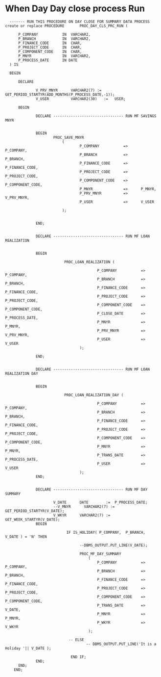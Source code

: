 # When Day Day close process Run

      ------- RUN THIS PROCEDURE ON DAY CLOSE FOR SUMMARY DATA PROCESS
    create or replace PROCEDURE       PROC_DAY_CLS_PRC_RUN ( 
                      
          P_COMPANY           IN  VARCHAR2,
          P_BRANCH            IN  VARCHAR2,
          P_FINANCE_CODE      IN  CHAR,
          P_PROJECT_CODE      IN  CHAR,
          P_COMPONENT_CODE    IN  CHAR,
          P_MNYR              IN  VARCHAR2,
          P_PROCESS_DATE      IN DATE
      ) IS

      BEGIN
      
          DECLARE
      
                  V_PRV_MNYR      VARCHAR2(7) := GET_PERIOD_STARTYR(ADD_MONTHS(P_PROCESS_DATE,-1));
                  V_USER          VARCHAR2(30)   :=   USER;
      
          BEGIN
      
                  DECLARE -------------------------------- RUN MF SAVINGS MNYR 
      
      
                  BEGIN
                          PROC_SAVE_MNYR 
                              ( 
                                      P_COMPANY           =>      P_COMPANY,
                                      P_BRANCH            =>      P_BRANCH,
                                      P_FINANCE_CODE      =>      P_FINANCE_CODE,
                                      P_PROJECT_CODE      =>      P_PROJECT_CODE,
                                      P_COMPONENT_CODE    =>      P_COMPONENT_CODE,
                                      P_MNYR              =>      P_MNYR,
                                      P_PRV_MNYR          =>      V_PRV_MNYR,
                                      P_USER              =>      V_USER
      
                              );
      
      
                  END;
                  
                  
                  DECLARE -------------------------------- RUN MF LOAN REALIZATION
      
      
                  BEGIN
                         
                               PROC_LOAN_REALIZATION (
      
                                              P_COMPANY           =>      P_COMPANY,
                                              P_BRANCH            =>      P_BRANCH,
                                              P_FINANCE_CODE      =>      P_FINANCE_CODE,
                                              P_PROJECT_CODE      =>      P_PROJECT_CODE,
                                              P_COMPONENT_CODE    =>      P_COMPONENT_CODE,
                                              P_CLOSE_DATE        =>      P_PROCESS_DATE,
                                              P_MNYR              =>      P_MNYR,
                                              P_PRV_MNYR          =>      V_PRV_MNYR,
                                              P_USER              =>      V_USER
                                      );
      
                  END;
                  
                  
                  DECLARE -------------------------------- RUN MF LOAN REALIZATION DAY
      
      
                  BEGIN
                         
                               PROC_LOAN_REALIZATION_DAY (
      
                                              P_COMPANY           =>      P_COMPANY,
                                              P_BRANCH            =>      P_BRANCH,
                                              P_FINANCE_CODE      =>      P_FINANCE_CODE,
                                              P_PROJECT_CODE      =>      P_PROJECT_CODE,
                                              P_COMPONENT_CODE    =>      P_COMPONENT_CODE,
                                              P_MNYR              =>      P_MNYR,
                                              P_TRANS_DATE        =>      P_PROCESS_DATE,
                                              P_USER              =>      V_USER
                                      );
                  END;
                  
                  
                  DECLARE -------------------------------- RUN MF DAY SUMMARY
      
                          V_DATE      DATE        :=  P_PROCESS_DATE;
                          --V_MNYR      VARCHAR2(7) :=  GET_PERIOD_STARTYR(V_DATE);
                          V_WKYR      VARCHAR2(7) :=  GET_WEEK_STARTYR(V_DATE);
                  BEGIN
                         
                                IF IS_HOLIDAY( P_COMPANY,  P_BRANCH, V_DATE ) = 'N' THEN
                      
                                      --DBMS_OUTPUT.PUT_LINE(V_DATE);
                  
                                      PROC_MF_DAY_SUMMARY
                                          (
                                              P_COMPANY           =>      P_COMPANY,
                                              P_BRANCH            =>      P_BRANCH,
                                              P_FINANCE_CODE      =>      P_FINANCE_CODE,
                                              P_PROJECT_CODE      =>      P_PROJECT_CODE,
                                              P_COMPONENT_CODE    =>      P_COMPONENT_CODE,
                                              P_TRANS_DATE        =>      V_DATE,
                                              P_MNYR              =>      P_MNYR,
                                              P_WKYR              =>      V_WKYR
                                          );
              
                                 -- ELSE 
                                         -- DBMS_OUTPUT.PUT_LINE('It is a Holiday '|| V_DATE );
                                  
                                  END IF;
                  END;
          END;
        END;
